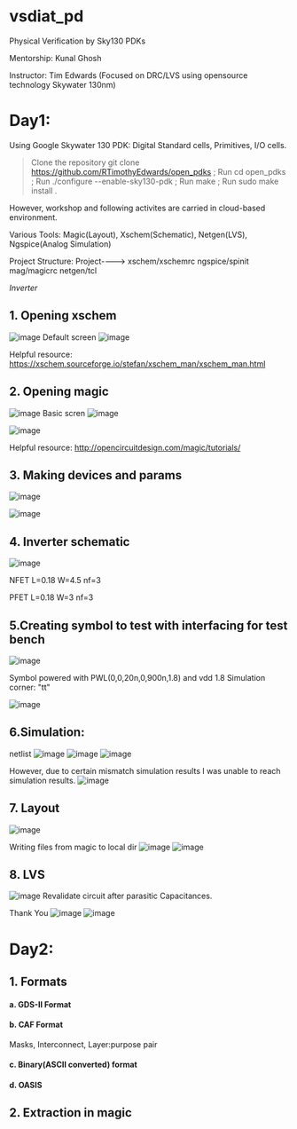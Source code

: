 # vsdiat_pd
Physical Verification by Sky130 PDKs

Mentorship: Kunal Ghosh

Instructor: Tim Edwards (Focused on DRC/LVS using opensource technology Skywater 130nm)


# Day1: 

Using Google Skywater 130 PDK: Digital Standard cells, Primitives, I/O cells.

> Clone the repository git clone https://github.com/RTimothyEdwards/open_pdks ; 
Run cd open_pdks ; 
Run ./configure --enable-sky130-pdk ; 
Run make ; 
Run sudo make install .

However, workshop and following activites are carried in cloud-based environment.

Various Tools: Magic(Layout), Xschem(Schematic), Netgen(LVS), Ngspice(Analog Simulation)

Project Structure:
Project----> xschem/xschemrc
             ngspice/spinit
             mag/magicrc
             netgen/tcl


*Inverter*

## 1. Opening xschem


![image](https://user-images.githubusercontent.com/36757243/195299034-6559a827-a001-465b-99f5-297073f0a62f.png)
Default screen
![image](https://user-images.githubusercontent.com/36757243/195299810-3e6cd0c9-b8e2-4737-a7ef-fccf5b6915c2.png)

Helpful resource: https://xschem.sourceforge.io/stefan/xschem_man/xschem_man.html


## 2. Opening magic
![image](https://user-images.githubusercontent.com/36757243/195300902-db866275-5871-4239-a4fe-4ac80def45cb.png)
Basic scren
![image](https://user-images.githubusercontent.com/36757243/195301035-ec60c19a-8351-447b-be1b-b6220f14c6c2.png)

![image](https://user-images.githubusercontent.com/36757243/195301152-e8efdec6-8f89-4110-859c-b430c8156c23.png)

Helpful resource: http://opencircuitdesign.com/magic/tutorials/


## 3. Making devices and params 
![image](https://user-images.githubusercontent.com/36757243/195306318-7d84dd5e-fcce-4ed8-a30e-1b45c0a5d972.png)

![image](https://user-images.githubusercontent.com/36757243/195306661-51edb10d-226b-4a9d-81ca-c6cb079ef4e7.png)



## 4. Inverter schematic
![image](https://user-images.githubusercontent.com/36757243/195315676-dba759ca-232d-4f17-ad8f-2bc6cadbe13f.png)

NFET
L=0.18
W=4.5
nf=3

PFET
L=0.18
W=3
nf=3

## 5.Creating symbol to test with interfacing for test bench

![image](https://user-images.githubusercontent.com/36757243/195323911-6d523996-ca63-4e77-9d1f-7c284edcd5f6.png)

Symbol powered with PWL(0,0,20n,0,900n,1.8) and vdd 1.8
Simulation corner: "tt"


![image](https://user-images.githubusercontent.com/36757243/195360404-c086a4b2-e19a-4cbf-a6ab-7611d1a72cb4.png)

## 6.Simulation:
netlist
![image](https://user-images.githubusercontent.com/36757243/195360510-58951571-d392-42b0-b05a-1da2f582af2b.png)
![image](https://user-images.githubusercontent.com/36757243/195361916-dd9780f1-b879-419b-8329-7222476291c1.png)
![image](https://user-images.githubusercontent.com/36757243/195361986-1cfcd7e2-48cc-434c-b105-9e067a233658.png)

However, due to certain mismatch simulation results I was unable to reach simulation results.
![image](https://user-images.githubusercontent.com/36757243/195567901-7085ec61-5b7f-4c41-a71b-940b0b7f7c48.png)


## 7. Layout

![image](https://user-images.githubusercontent.com/36757243/195389371-83a615e4-dee0-41b1-b9c3-9f1db59ddb3f.png)


Writing files from magic to local dir
![image](https://user-images.githubusercontent.com/36757243/195565431-b8dfc974-4de5-4c0d-9787-02567e059216.png)
![image](https://user-images.githubusercontent.com/36757243/195565803-a4f06b62-7f2c-4c08-bfb8-dd91ba1cd770.png)


## 8. LVS


![image](https://user-images.githubusercontent.com/36757243/195567776-35b70020-0dd1-4dfd-9281-6e81dff9ca9f.png)
Revalidate circuit after parasitic Capacitances.


Thank You ![image](https://user-images.githubusercontent.com/36757243/195570789-f70a3b13-f207-4ed7-b30c-8bd4a01cc2c4.png)
![image](https://user-images.githubusercontent.com/36757243/195570874-57a1dbd9-c358-44be-8202-607754a9cd2e.png)




# Day2: 

## 1. Formats
#### a. GDS-II Format

#### b. CAF Format

Masks, Interconnect, Layer:purpose pair

#### c. Binary(ASCII converted) format

#### d. OASIS


## 2. Extraction in magic

